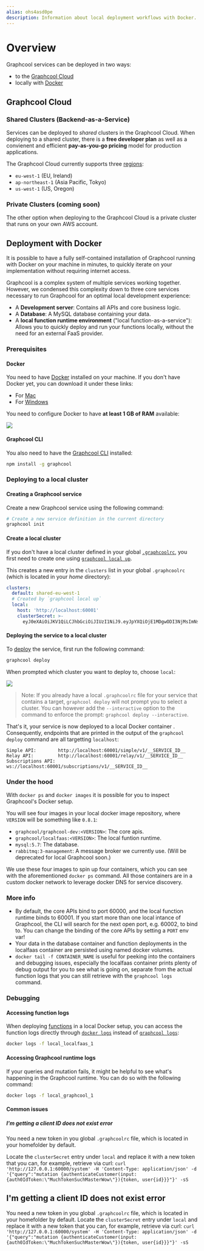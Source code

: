 ```yaml
---
alias: ohs4asd0pe
description: Information about local deployment workflows with Docker.
---
```


# Overview

Graphcool services can be deployed in two ways:

- to the [Graphcool Cloud](https://www.graph.cool/cloud)
- locally with [Docker](https://www.docker.com)

## Graphcool Cloud 

### Shared Clusters (Backend-as-a-Service)

Services can be deployed to _shared_ clusters in the Graphcool Cloud. When deploying to a shared cluster, there is a **free developer plan** as well as a convienent and efficient **pay-as-you-go pricing** model for production applications. 

The Graphcool Cloud currently supports three [regions](https://blog.graph.cool/new-regions-and-improved-performance-7bbc0a35c880):

- `eu-west-1` (EU, Ireland)
- `ap-northeast-1` (Asia Pacific, Tokyo)
- `us-west-1` (US, Oregon)

### Private Clusters (coming soon)

The other option when deploying to the Graphcool Cloud is a private cluster that runs on your own AWS account.


## Deployment with Docker

It is possible to have a fully self-contained installation of Graphcool running with Docker on your machine in minutes, to quickly iterate on your implementation without requiring internet access.

Graphcool is a complex system of multiple services working together.
However, we condensed this complexity down to three core services necessary to run Graphcool for an optimal local development experience:

- A **Development server**: Contains all APIs and core business logic.
- A **Database**: A MySQL database containing your data.
- A **local function runtime environment** ("local function-as-a-service"): Allows you to quickly deploy and run your functions locally, without the need for an external FaaS provider.

### Prerequisites

#### Docker 

You need to have [Docker](https://www.docker.com) installed on your machine. If you don't have Docker yet, you can download it under these links:

- For [Mac](https://store.docker.com/editions/community/docker-ce-desktop-mac)
- For [Windows](https://store.docker.com/editions/community/docker-ce-desktop-windows)

You need to configure Docker to have **at least 1 GB of RAM** available: 

![](https://imgur.com/8QysZhe.png)

#### Graphcool CLI

You also need to have the [Graphcool CLI](!alias-zboghez5go) installed:

```sh
npm install -g graphcool
```


### Deploying to a local cluster

#### Creating a Graphcool service

Create a new Graphcool service using the following command:

```sh
# Create a new service definition in the current directory
graphcool init
```

#### Create a local cluster

If you don't have a local cluster defined in your global [`.graphcoolrc`](!alias-zoug8seen4#managing-clusters-in-the-global-.graphcoolrc), you first need to create one using [`graphcool local up`](!alias-aiteerae6l#graphcool-local-up).

This creates a new entry in the `clusters` list in your global `.graphcoolrc` (which is located in your _home_ directory):

```yml
clusters:
  default: shared-eu-west-1
  # Created by `graphcool local up`
  local:
    host: 'http://localhost:60001'
    clusterSecret: >-
      eyJ0eXAiOiJKV1QiLCJhbGciOiJIUzI1NiJ9.eyJpYXQiOjE1MDgwODI3NjMsImNsaWVudElkIjoiY2o4bmJ5bjE3MDAvMDAxNzdmNHZzN3FxNCJ9.sOyzwJplYF2x9YHXGVtnd-GneMuzEQauKQC9vLxBag0
```

#### Deploying the service to a local cluster

To [deploy](!alias-aiteerae6l#graphcool-deploy) the service, first run the following command:

```sh
graphcool deploy
```

When prompted which cluster you want to deploy to, choose `local`:

![](https://imgur.com/dP8dSyS.png)

> Note: If you already have a local `.graphcoolrc` file for your service that contains a target, `graphcool deploy` will not prompt you to select a cluster. You can however add the `--interactive` option to the command to enforce the prompt: `graphcool deploy --interactive`.

That's it, your service is now deployed to a local Docker container . Consequently, endpoints that are printed in the output of the `graphcool deploy` command are all targetting `localhost`:

```
Simple API:        http://localhost:60001/simple/v1/__SERVICE_ID__
Relay API:         http://localhost:60001/relay/v1/__SERVICE_ID__
Subscriptions API: ws://localhost:60001/subscriptions/v1/__SERVICE_ID__
```

### Under the hood

With `docker ps` and `docker images` it is possible for you to inspect Graphcool's Docker setup.

You will see four images in your local docker image repository, where `VERSION` will be something like `0.8.1`: 

- `graphcool/graphcool-dev:<VERSION>`: The core apis.
- `graphcool/localfaas:<VERSION>`: The local funtion runtime.
- `mysql:5.7`: The database.
- `rabbitmq:3-management`: A message broker we currently use. (Will be deprecated for local Graphcool soon.)

We use these four images to spin up four containers, which you can see with the aforementioned `docker ps` command. All those containers are in a custom docker network to leverage docker DNS for service discovery.

### More info

- By default, the core APIs bind to port 60000, and the local function runtime binds to 60001. If you start more than one local intance of Graphcool, the CLI will search for the next open port, e.g. 60002, to bind to. You can change the binding of the core APIs by setting a `PORT` env var!
- Your data in the database container and function deployments in the localfaas container are persisted using named docker volumes.
- `docker tail -f CONTAINER_NAME` is useful for peeking into the containers and debugging issues, especially the localfaas container prints plenty of debug output for you to see what is going on, separate from the actual function logs that you can still retrieve with the `graphcool logs` command.


### Debugging

#### Accessing function logs

When deploying [functions](!alias-aiw4aimie9) in a local Docker setup, you can access the function logs directly through [`docker logs`](https://docs.docker.com/engine/reference/commandline/logs/) instead of [`graphcool logs`](!alias-aiteerae6l#graphcool-logs):

```sh
docker logs -f local_localfaas_1
```

#### Accessing Graphcool runtime logs

If your queries and mutation fails, it might be helpful to see what's happening in the Graphcool runtime. You can do so with the following command:

```sh
docker logs -f local_graphcool_1
```

#### Common issues

##### I'm getting a client ID does not exist error

You need a new token in you global `.graphcoolrc` file, which is located in your homefolder by default. 

Locate the `clusterSecret` entry under `local` and replace it with a new token that you can, for example, retrieve via curl: `curl 'http://127.0.0.1:60000/system' -H 'Content-Type: application/json' -d '{"query":"mutation {authenticateCustomer(input:{auth0IdToken:\"MuchTokenSuchMasterWow\"}){token, user{id}}}"}' -sS`

## I'm getting a client ID does not exist error

You need a new token in you global `.graphcoolrc` file, which is located in your homefolder by default.
Locate the `clusterSecret` entry under `local` and replace it with a new token that you can, for example, retrieve via curl: `curl 'http://127.0.0.1:60000/system' -H 'Content-Type: application/json' -d '{"query":"mutation {authenticateCustomer(input:{auth0IdToken:\"MuchTokenSuchMasterWow\"}){token, user{id}}}"}' -sS`


